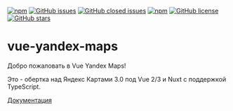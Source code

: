 [![npm](https://img.shields.io/github/package-json/v/yandex-maps-unofficial/vue-yandex-maps?label=npm&filename=packages%2Fvue-yandex-maps%2Fpackage.json
)](https://www.npmjs.com/package/vue-yandex-maps)
[![GitHub issues](https://img.shields.io/github/issues/yandex-maps-unofficial/vue-yandex-maps.svg)](https://github.com/yandex-maps-unofficial/vue-yandex-maps/issues)
[![GitHub closed issues](https://img.shields.io/github/issues-closed/yandex-maps-unofficial/vue-yandex-maps.svg)](https://github.com/yandex-maps-unofficial/vue-yandex-maps/issues?q=is%3Aissue+is%3Aclosed)
[![npm](https://img.shields.io/npm/dm/vue-yandex-maps.svg)](https://www.npmjs.com/package/vue-yandex-maps)
[![GitHub license](https://img.shields.io/github/license/yandex-maps-unofficial/vue-yandex-maps)](https://github.com/yandex-maps-unofficial/vue-yandex-maps/blob/master/LICENSE)
[![GitHub stars](https://img.shields.io/github/stars/yandex-maps-unofficial/vue-yandex-maps.svg?style=social)](https://github.com/yandex-maps-unofficial/vue-yandex-maps/stargazers)

# vue-yandex-maps

Добро пожаловать в Vue Yandex Maps!

Это - обертка над Яндекс Картами 3.0 под Vue 2/3 и Nuxt с поддержкой TypeScript.

[Документация](https://yandex-maps-unofficial.github.io/vue-yandex-maps/)
